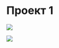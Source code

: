 # Проект 1
![](https://netology-code.github.io/git-homeworks/introduction/assets/logo.png)

![](C:/Users/netologydemo/Downloadss/logo.png)


